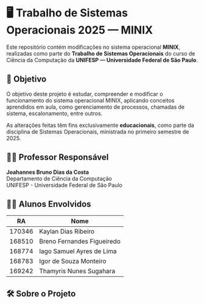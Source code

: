# 🖥️ Trabalho de Sistemas Operacionais 2025 — MINIX

Este repositório contém modificações no sistema operacional **MINIX**, realizadas como parte do **Trabalho de Sistemas Operacionais** do curso de Ciência da Computação da **UNIFESP — Universidade Federal de São Paulo**.

## 🎯 Objetivo

O objetivo deste projeto é estudar, compreender e modificar o funcionamento do sistema operacional MINIX, aplicando conceitos aprendidos em aula, como gerenciamento de processos, chamadas de sistema, escalonamento, entre outros.

As alterações feitas têm fins exclusivamente **educacionais**, como parte da disciplina de Sistemas Operacionais, ministrada no primeiro semestre de 2025.

## 👨‍🏫 Professor Responsável

**Joahannes Bruno Dias da Costa**  
Departamento de Ciência da Computação  
UNIFESP - Universidade Federal de São Paulo

## 👨‍💻 Alunos Envolvidos

| RA      | Nome                             |
|---------|----------------------------------|
| 170346  | Kaylan Dias Ribeiro              |
| 168510  | Breno Fernandes Figueiredo       |
| 168774  | Iago Samuel Ayres de Lima        |
| 168783  | Igor de Souza Monteiro           |
| 169242  | Thamyris Nunes Sugahara          |

## 🛠️ Sobre o Projeto


